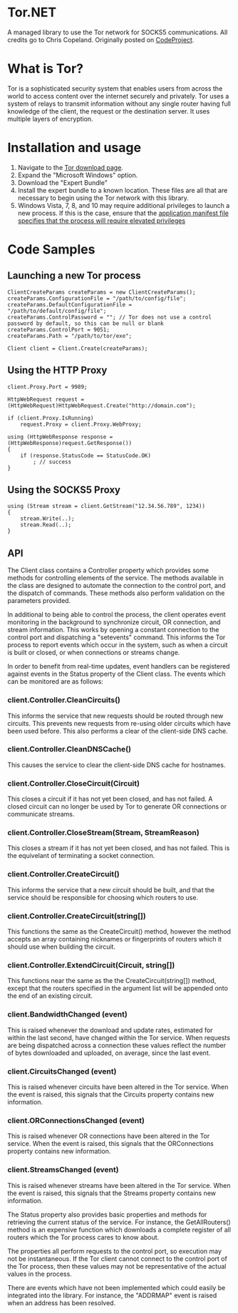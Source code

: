 # Tor.NET
A managed library to use the Tor network for SOCKS5 communications. All credits go to Chris Copeland. Originally posted on [CodeProject](http://www.codeproject.com/Articles/1072864/Tor-NET-A-managed-Tor-network-library).

# What is Tor?
Tor is a sophisticated security system that enables users from across the world to access content over the internet securely and privately. Tor uses a system of relays to transmit information without any single router having full knowledge of the client, the request or the destination server. It uses multiple layers of encryption.

# Installation and usage

1. Navigate to the [Tor download page](https://www.torproject.org/download/download.html.en).
2. Expand the "Microsoft Windows" option.
3. Download the "Expert Bundle"
4. Install the expert bundle to a known location. These files are all that are necessary to begin using the Tor network with this library.
5. Windows Vista, 7, 8, and 10 may require additional privileges to launch a new process. If this is the case, ensure that the [application manifest file specifies that the process will require elevated privileges](https://msdn.microsoft.com/en-us/library/bb756929.aspx)

# Code Samples

## Launching a new Tor process

	ClientCreateParams createParams = new ClientCreateParams();
	createParams.ConfigurationFile = "/path/to/config/file";
	createParams.DefaultConfigurationFile = "/path/to/default/config/file";
	createParams.ControlPassword = ""; // Tor does not use a control password by default, so this can be null or blank
	createParams.ControlPort = 9051;
	createParams.Path = "/path/to/tor/exe";

	Client client = Client.Create(createParams);
	
## Using the HTTP Proxy

	client.Proxy.Port = 9989;

	HttpWebRequest request = (HttpWebRequest)HttpWebRequest.Create("http://domain.com");

	if (client.Proxy.IsRunning)
		request.Proxy = client.Proxy.WebProxy;

	using (HttpWebResponse response = (HttpWebResponse)request.GetResponse())
	{
		if (response.StatusCode == StatusCode.OK)
			; // success
	}
	
## Using the SOCKS5 Proxy

	using (Stream stream = client.GetStream("12.34.56.789", 1234))
	{
		stream.Write(..);
		stream.Read(..);
	}
	
## API

The Client class contains a Controller property which provides some methods for controlling elements of the service. The methods available in the class are designed to automate the connection to the control port, and the dispatch of commands. These methods also perform validation on the parameters provided.

In additional to being able to control the process, the client operates event monitoring in the background to synchronize circuit, OR connection, and stream information. This works by opening a constant connection to the control port and dispatching a "setevents" command. This informs the Tor process to report events which occur in the system, such as when a circuit is built or closed, or when connections or streams change.

In order to benefit from real-time updates, event handlers can be registered against events in the  Status property of the Client class. The events which can be monitored are as follows:

### client.Controller.CleanCircuits()

This informs the service that new requests should be routed through new circuits. This prevents new requests from re-using older circuits which have been used before. This also performs a clear of the client-side DNS cache.

### client.Controller.CleanDNSCache()

This causes the service to clear the client-side DNS cache for hostnames.

### client.Controller.CloseCircuit(Circuit)

This closes a circuit if it has not yet been closed, and has not failed. A closed circuit can no longer be used by Tor to generate OR connections or communicate streams.

### client.Controller.CloseStream(Stream, StreamReason)

This closes a stream if it has not yet been closed, and has not failed. This is the equivelant of terminating a socket connection.

### client.Controller.CreateCircuit()

This informs the service that a new circuit should be built, and that the service should be responsible for choosing which routers to use.

### client.Controller.CreateCircuit(string[])

This functions the same as the  CreateCircuit() method, however the method accepts an array containing nicknames or fingerprints of routers which it should use when building the circuit.

### client.Controller.ExtendCircuit(Circuit, string[])

This functions near the same as the the CreateCircuit(string[]) method, except that the routers specified in the argument list will be appended onto the end of an existing circuit.

### client.BandwidthChanged (event)

This is raised whenever the download and update rates, estimated for within the last second, have changed within the Tor service. When requests are being dispatched across a connection these values reflect the number of bytes downloaded and uploaded, on average, since the last event.

### client.CircuitsChanged (event)

This is raised whenever circuits have been altered in the Tor service. When the event is raised, this signals that the  Circuits property contains new information.

### client.ORConnectionsChanged (event)

This is raised whenever OR connections have been altered in the Tor service. When the event is raised, this signals that the  ORConnections property contains new information.

### client.StreamsChanged (event)

This is raised whenever streams have been altered in the Tor service. When the event is raised, this signals that the  Streams property contains new information.

The Status property also provides basic properties and methods for retrieving the current status of the service. For instance, the  GetAllRouters() method is an expensive function which downloads a complete register of all routers which the Tor process cares to know about.

The properties all perform requests to the control port, so execution may not be instantaneous. If the Tor client cannot connect to the control port of the Tor process, then these values may not be representative of the actual values in the process.

There are events which have not been implemented which could easily be integrated into the library. For instance, the "ADDRMAP" event is raised when an address has been resolved.